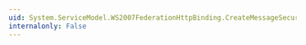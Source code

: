 ```yaml
---
uid: System.ServiceModel.WS2007FederationHttpBinding.CreateMessageSecurity
internalonly: False
---
```

